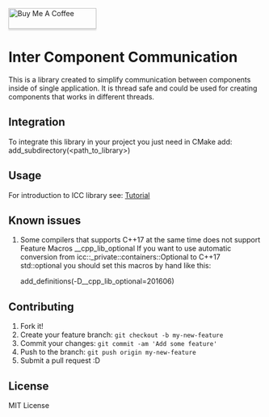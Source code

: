 <a href="https://www.buymeacoffee.com/redradist" target="_blank"><img src="https://www.buymeacoffee.com/assets/img/custom_images/orange_img.png" alt="Buy Me A Coffee" style="height: 41px !important;width: 174px !important;box-shadow: 0px 3px 2px 0px rgba(190, 190, 190, 0.5) !important;-webkit-box-shadow: 0px 3px 2px 0px rgba(190, 190, 190, 0.5) !important;" ></a>

# Inter Component Communication
This is a library created to simplify communication
between components inside of single application.
It is thread safe and could be used for creating
components that works in different threads.

## Integration
To integrate this library in your project you just need in CMake add:
add_subdirectory(<path_to_library>)

## Usage
For introduction to ICC library see:
[Tutorial](docs/Tutorial.md)

## Known issues
1. Some compilers that supports C++17 at the same time does not support Feature Macros __cpp_lib_optional
If you want to use automatic conversion from icc::_private::containers::Optional<T> to C++17 std::optional<T> you
should set this macros by hand like this:

    add_definitions(-D__cpp_lib_optional=201606) 

## Contributing
1. Fork it!
2. Create your feature branch: `git checkout -b my-new-feature`
3. Commit your changes: `git commit -am 'Add some feature'`
4. Push to the branch: `git push origin my-new-feature`
5. Submit a pull request :D

## License
MIT License
